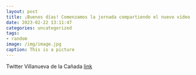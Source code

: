 ```yaml
---
layout: post
title: ¡Buenos días! Comenzamos la jornada compartiendo el nuevo vídeo de la EscuelaDeMaternidad. Esta semana trata sobre el control g...
date: 2023-02-22 13:11:47
categories: uncategorized
tags:
- random
image: /img/image.jpg
caption: This is a picture
---
```

Twitter Villanueva de la Cañada [link](https://twitter.com/AytoVDLCanada/status/1628315666045435905)
